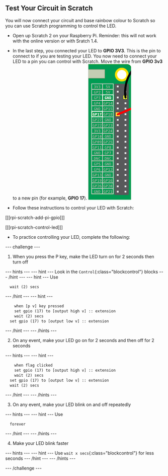 ## Test Your Circuit in Scratch

You will now connect your circuit and base rainbow colour to Scratch so you can use Scratch programming to control the LED.

+ Open up Scratch 2 on your Raspberry Pi. Reminder: this will not work with the online version or with Sratch 1.4.

+ In the last step, you connected your LED to **GPIO 3V3**. This is the pin to connect to if you are testing your LED. You now need to connect your LED to a pin you can control with Scratch. Move the wire from **GPIO 3v3** to a new pin (for example, **GPIO 17**).
![Move Pin](images/movepin.png)

+ Follow these instructions to control your LED with Scratch:

[[[rpi-scratch-add-pi-gpio]]]

[[[rpi-scratch-control-led]]]

+ To practice controlling your LED, complete the following:

--- challenge ---


1) When you press the P key, make the LED turn on for 2 seconds then turn off

--- hints ---
--- hint ---
Look in the `Control`{:class="blockcontrol"} blocks
--- /hint ---
--- hint ---
Use
```blocks
  wait (2) secs
```
--- /hint ---
--- hint ---
```blocks  
	when [p v] key pressed
	set gpio (17) to [output high v] :: extension
	wait (2) secs
  set gpio (17) to [output low v] :: extension
```
--- /hint ---
--- /hints ---

2) On any event, make your LED go on for 2 seconds and then off for 2 seconds

--- hints ---
--- hint ---
```blocks  
	when flag clicked
	set gpio (17) to [output high v] :: extension
	wait (2) secs
  set gpio (17) to [output low v] :: extension
  wait (2) secs
```
--- /hint ---
--- /hints ---

3) On any event, make your LED blink on and off repeatedly

--- hints ---
--- hint ---
Use
```blocks
  forever
```
--- /hint ---
--- /hints ---

4) Make your LED blink faster

--- hints ---
--- hint ---
Use `wait x secs`{:class="blockcontrol"} for less seconds
--- /hint ---
--- /hints ---


--- /challenge ---
